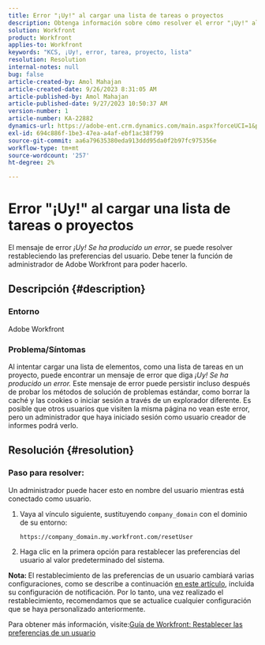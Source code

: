 ```yaml
---
title: Error "¡Uy!" al cargar una lista de tareas o proyectos
description: Obtenga información sobre cómo resolver el error "¡Uy!" al cargar una lista de tareas o proyectos en Adobe Workfront. Restablecer las preferencias del usuario.
solution: Workfront
product: Workfront
applies-to: Workfront
keywords: "KCS, ¡Uy!, error, tarea, proyecto, lista"
resolution: Resolution
internal-notes: null
bug: false
article-created-by: Amol Mahajan
article-created-date: 9/26/2023 8:31:05 AM
article-published-by: Amol Mahajan
article-published-date: 9/27/2023 10:50:37 AM
version-number: 1
article-number: KA-22882
dynamics-url: https://adobe-ent.crm.dynamics.com/main.aspx?forceUCI=1&pagetype=entityrecord&etn=knowledgearticle&id=306dbe03-475c-ee11-be6f-6045bd006079
exl-id: 694c886f-1be3-47ea-a4af-ebf1ac38f799
source-git-commit: aa6a79635380eda913ddd95da0f2b97fc975356e
workflow-type: tm+mt
source-wordcount: '257'
ht-degree: 2%

---
```


# Error &quot;¡Uy!&quot; al cargar una lista de tareas o proyectos


El mensaje de error *¡Uy! Se ha producido un error*, se puede resolver restableciendo las preferencias del usuario. Debe tener la función de administrador de Adobe Workfront para poder hacerlo.

## Descripción {#description}


### <b>Entorno</b>

Adobe Workfront

### <b>Problema/Síntomas</b>

Al intentar cargar una lista de elementos, como una lista de tareas en un proyecto, puede encontrar un mensaje de error que diga *¡Uy! Se ha producido un error.* Este mensaje de error puede persistir incluso después de probar los métodos de solución de problemas estándar, como borrar la caché y las cookies o iniciar sesión a través de un explorador diferente. Es posible que otros usuarios que visiten la misma página no vean este error, pero un administrador que haya iniciado sesión como usuario creador de informes podrá verlo.


## Resolución {#resolution}


### Paso para resolver:

Un administrador puede hacer esto en nombre del usuario mientras está conectado como usuario.

1. Vaya al vínculo siguiente, sustituyendo `company_domain` con el dominio de su entorno:

   `https://company_domain.my.workfront.com/resetUser`
2. Haga clic en la primera opción para restablecer las preferencias del usuario al valor predeterminado del sistema.


<b>Nota: </b>El restablecimiento de las preferencias de un usuario cambiará varias configuraciones, como se describe a continuación [en este artículo](https://experienceleague.adobe.com/docs/workfront/using/administration-and-setup/add-users/create-manage-users/reset-a-users-preferences.html), incluida su configuración de notificación. Por lo tanto, una vez realizado el restablecimiento, recomendamos que se actualice cualquier configuración que se haya personalizado anteriormente.

Para obtener más información, visite:[Guía de Workfront: Restablecer las preferencias de un usuario](https://experienceleague.adobe.com/docs/workfront/using/administration-and-setup/add-users/create-manage-users/reset-a-users-preferences.html)

